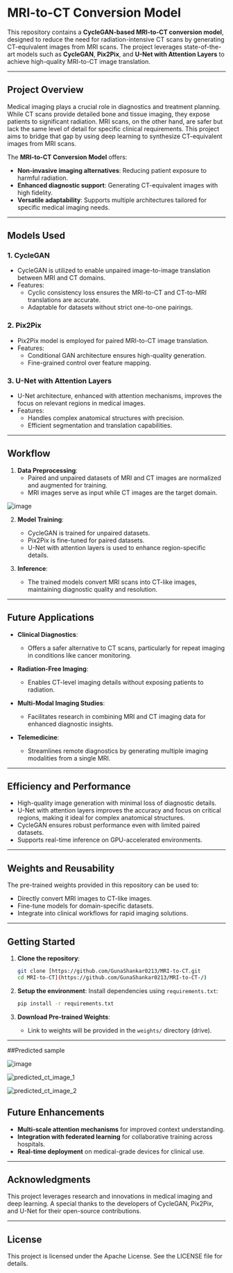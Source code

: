 # MRI-to-CT Conversion Model

This repository contains a **CycleGAN-based MRI-to-CT conversion model**, designed to reduce the need for radiation-intensive CT scans by generating CT-equivalent images from MRI scans. The project leverages state-of-the-art models such as **CycleGAN**, **Pix2Pix**, and **U-Net with Attention Layers** to achieve high-quality MRI-to-CT image translation.

---

## Project Overview

Medical imaging plays a crucial role in diagnostics and treatment planning. While CT scans provide detailed bone and tissue imaging, they expose patients to significant radiation. MRI scans, on the other hand, are safer but lack the same level of detail for specific clinical requirements. This project aims to bridge that gap by using deep learning to synthesize CT-equivalent images from MRI scans.

The **MRI-to-CT Conversion Model** offers:
- **Non-invasive imaging alternatives**: Reducing patient exposure to harmful radiation.
- **Enhanced diagnostic support**: Generating CT-equivalent images with high fidelity.
- **Versatile adaptability**: Supports multiple architectures tailored for specific medical imaging needs.

---

## Models Used

### 1. **CycleGAN**
- CycleGAN is utilized to enable unpaired image-to-image translation between MRI and CT domains.
- Features:
  - Cyclic consistency loss ensures the MRI-to-CT and CT-to-MRI translations are accurate.
  - Adaptable for datasets without strict one-to-one pairings.

### 2. **Pix2Pix**
- Pix2Pix model is employed for paired MRI-to-CT image translation.
- Features:
  - Conditional GAN architecture ensures high-quality generation.
  - Fine-grained control over feature mapping.

### 3. **U-Net with Attention Layers**
- U-Net architecture, enhanced with attention mechanisms, improves the focus on relevant regions in medical images.
- Features:
  - Handles complex anatomical structures with precision.
  - Efficient segmentation and translation capabilities.

---

## Workflow

1. **Data Preprocessing**:
   - Paired and unpaired datasets of MRI and CT images are normalized and augmented for training.
   - MRI images serve as input while CT images are the target domain.

![image](https://github.com/user-attachments/assets/9091af2a-b63f-413c-9a45-c0c42058d71d)

2. **Model Training**:
   - CycleGAN is trained for unpaired datasets.
   - Pix2Pix is fine-tuned for paired datasets.
   - U-Net with attention layers is used to enhance region-specific details.

3. **Inference**:
   - The trained models convert MRI scans into CT-like images, maintaining diagnostic quality and resolution.

---

## Future Applications

- **Clinical Diagnostics**:
  - Offers a safer alternative to CT scans, particularly for repeat imaging in conditions like cancer monitoring.
  
- **Radiation-Free Imaging**:
  - Enables CT-level imaging details without exposing patients to radiation.

- **Multi-Modal Imaging Studies**:
  - Facilitates research in combining MRI and CT imaging data for enhanced diagnostic insights.

- **Telemedicine**:
  - Streamlines remote diagnostics by generating multiple imaging modalities from a single MRI.

---

## Efficiency and Performance

- High-quality image generation with minimal loss of diagnostic details.
- U-Net with attention layers improves the accuracy and focus on critical regions, making it ideal for complex anatomical structures.
- CycleGAN ensures robust performance even with limited paired datasets.
- Supports real-time inference on GPU-accelerated environments.

---

## Weights and Reusability

The pre-trained weights provided in this repository can be used to:
- Directly convert MRI images to CT-like images.
- Fine-tune models for domain-specific datasets.
- Integrate into clinical workflows for rapid imaging solutions.

---

## Getting Started

1. **Clone the repository**:
   ```bash
   git clone [https://github.com/GunaShankar0213/MRI-to-CT.git
   cd MRI-to-CT](https://github.com/GunaShankar0213/MRI-to-CT-/)
   ```

2. **Setup the environment**:
   Install dependencies using `requirements.txt`:
   ```bash
   pip install -r requirements.txt
   ```

3. **Download Pre-trained Weights**:
   - Link to weights will be provided in the `weights/` directory (drive).

---
##Predicted sample 

![image](https://github.com/user-attachments/assets/acfdb033-ffbe-4b1f-bedc-05ea57bd9d3d)

![predicted_ct_image_1](https://github.com/user-attachments/assets/af4f3722-3dc2-445e-b77a-6dd25babdc43)

![predicted_ct_image_2](https://github.com/user-attachments/assets/fd1165c9-a4c3-4ee4-b54b-5f138314805c)


## Future Enhancements

- **Multi-scale attention mechanisms** for improved context understanding.
- **Integration with federated learning** for collaborative training across hospitals.
- **Real-time deployment** on medical-grade devices for clinical use.

---

## Acknowledgments

This project leverages research and innovations in medical imaging and deep learning. A special thanks to the developers of CycleGAN, Pix2Pix, and U-Net for their open-source contributions.

---

## License

This project is licensed under the Apache License. See the LICENSE file for details.
